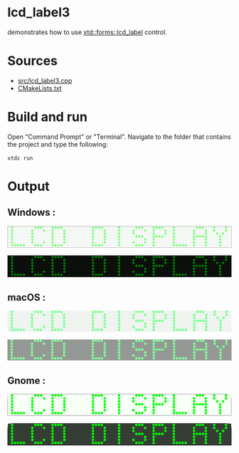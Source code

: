 # lcd_label3

demonstrates how to use [xtd::forms::lcd_label](../../../../src/xtd.forms/include/xtd/forms/lcd_label.h) control.

# Sources

* [src/lcd_label3.cpp](src/lcd_label3.cpp)
* [CMakeLists.txt](CMakeLists.txt)

# Build and run

Open "Command Prompt" or "Terminal". Navigate to the folder that contains the project and type the following:

```shell
xtdc run
```

# Output

## Windows :

![Screenshot](../../../../docs/pictures/examples/lcd_label3_w.png)

![Screenshot](../../../../docs/pictures/examples/lcd_label3_wd.png)

## macOS :

![Screenshot](../../../../docs/pictures/examples/lcd_label3_m.png)

![Screenshot](../../../../docs/pictures/examples/lcd_label3_md.png)

## Gnome :

![Screenshot](../../../../docs/pictures/examples/lcd_label3_g.png)

![Screenshot](../../../../docs/pictures/examples/lcd_label3_gd.png)
